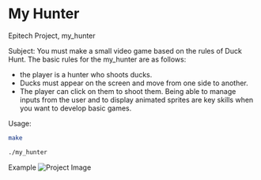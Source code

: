 # My Hunter

Epitech Project, my_hunter

Subject:
You must make a small video game based on the rules of Duck Hunt. The basic rules for the my_hunter are as follows:
- the player is a hunter who shoots ducks.
- Ducks must appear on the screen and move from one side to another.
- The player can click on them to shoot them.
Being able to manage inputs from the user and to display animated sprites are key skills when you want to develop basic games.

Usage:

```bash
make
```
```bash
./my_hunter
```

Example
![Project Image](https://harmoniedurrant.com/projects/my-hunter.png)
